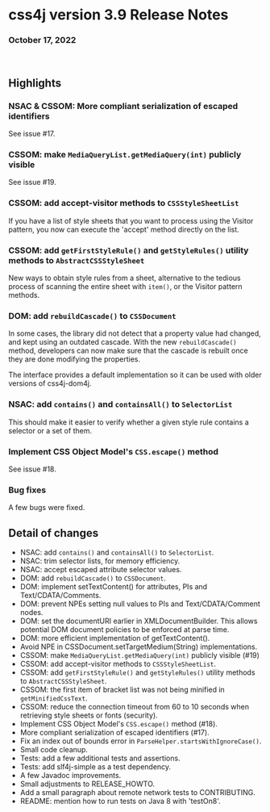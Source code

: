 # css4j version 3.9 Release Notes

### October 17, 2022

<br/>

## Highlights

### NSAC & CSSOM: More compliant serialization of escaped identifiers

See issue #17.

### CSSOM: make `MediaQueryList.getMediaQuery(int)` publicly visible

See issue #19.

### CSSOM: add accept-visitor methods to `CSSStyleSheetList`

If you have a list of style sheets that you want to process using the Visitor
pattern, you now can execute the 'accept' method directly on the list.

### CSSOM: add `getFirstStyleRule()` and `getStyleRules()` utility methods to `AbstractCSSStyleSheet`

New ways to obtain style rules from a sheet, alternative to the tedious process
of scanning the entire sheet with `item()`, or the Visitor pattern methods.

### DOM: add `rebuildCascade()` to `CSSDocument`

In some cases, the library did not detect that a property value had changed,
and kept using an outdated cascade. With the new `rebuildCascade()` method,
developers can now make sure that the cascade is rebuilt once they are done
modifying the properties.

The interface provides a default implementation so it can be used with older
versions of css4j-dom4j.

### NSAC: add `contains()` and `containsAll()` to `SelectorList`

This should make it easier to verify whether a given style rule contains a
selector or a set of them.

### Implement CSS Object Model's `CSS.escape()` method

See issue #18.

### Bug fixes

A few bugs were fixed.

## Detail of changes

- NSAC: add `contains()` and `containsAll()` to `SelectorList`.
- NSAC: trim selector lists, for memory efficiency.
- NSAC: accept escaped attribute selector values.
- DOM: add `rebuildCascade()` to `CSSDocument`.
- DOM: implement setTextContent() for attributes, PIs and Text/CDATA/Comments.
- DOM: prevent NPEs setting null values to PIs and Text/CDATA/Comment nodes.
- DOM: set the documentURI earlier in XMLDocumentBuilder. This allows potential DOM document policies to be enforced at parse time.
- DOM: more efficient implementation of getTextContent().
- Avoid NPE in CSSDocument.setTargetMedium(String) implementations.
- CSSOM: make `MediaQueryList.getMediaQuery(int)` publicly visible (#19)
- CSSOM: add accept-visitor methods to `CSSStyleSheetList`.
- CSSOM: add `getFirstStyleRule()` and `getStyleRules()` utility methods to `AbstractCSSStyleSheet`.
- CSSOM: the first item of bracket list was not being minified in `getMinifiedCssText`.
- CSSOM: reduce the connection timeout from 60 to 10 seconds when retrieving style sheets or fonts (security).
- Implement CSS Object Model's `CSS.escape()` method (#18).
- More compliant serialization of escaped identifiers (#17).
- Fix an index out of bounds error in `ParseHelper.startsWithIgnoreCase()`.
- Small code cleanup.
- Tests: add a few additional tests and assertions.
- Tests: add slf4j-simple as a test dependency.
- A few Javadoc improvements.
- Small adjustments to RELEASE_HOWTO.
- Add a small paragraph about remote network tests to CONTRIBUTING.
- README: mention how to run tests on Java 8 with 'testOn8'.
